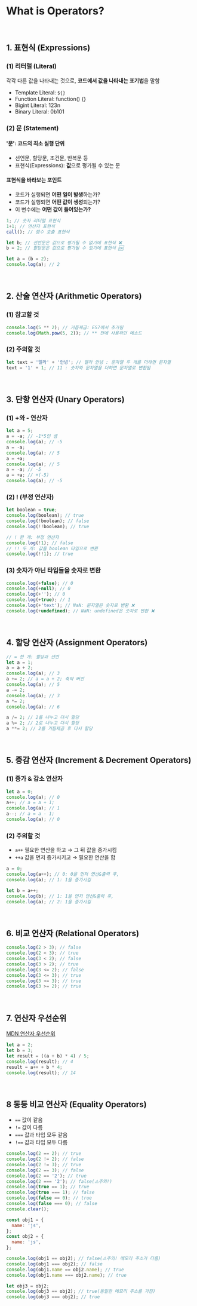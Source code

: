 # What is Operators?

<br/>

## 1. 표현식 (Expressions)

### (1) 리터럴 (Literal)

각각 다른 값을 나타내는 것으로, **코드에서 값을 나타내는 표기법**을 말함

- Template Literal: `${}`
- Function Literal: function() {}
- Bigint Literal: 123n
- Binary Literal: 0b101

### (2) 문 (Statement)

#### '문': 코드의 최소 실행 단위

- 선언문, 할당문, 조건문, 반복문 등
- 표현식(Expressions): **값**으로 평가될 수 있는 문

#### 표현식을 바라보는 포인트

- 코드가 실행되면 **어떤 일이 발생**하는가?
- 코드가 실행되면 **어떤 값이 생성**되는가?
- 이 변수에는 **어떤 값이 들어있는가?**

```javascript
1; // 숫자 리터럴 표현식
1+1; // 연산자 표현식
call(); // 함수 호출 표현식

let b; // 선언문은 값으로 평가될 수 없기에 표현식 ❌
b = 2; // 할당문은 값으로 평가될 수 있기에 표현식 🆗

let a = (b = 2);
console.log(a); // 2
```

<br/>

## 2. 산술 연산자 (Arithmetic Operators)

### (1) 참고할 것

```javascript
console.log(5 ** 2); // 거듭제곱: ES7에서 추가됨
console.log(Math.pow(5, 2)); // ** 전에 사용하던 메소드
```

### (2) 주의할 것

```javascript
let text = '엘라' + '안녕'; // 엘라 안녕 : 문자열 두 개를 더하면 문자열
text = '1' + 1; // 11 : 숫자와 문자열을 더하면 문자열로 변환됨
```

<br/>

## 3. 단항 연산자 (Unary Operators)

### (1) +와 - 연산자

```javascript
let a = 5;
a = -a; // -1*5인 셈
console.log(a); // -5
a = -a;
console.log(a); // 5
a = +a;
console.log(a); // 5
a = -a; // -5
a = +a; // +(-5)
console.log(a); // -5
```

### (2) ! (부정 연산자)

```javascript
let boolean = true;
console.log(boolean); // true
console.log(!boolean); // false
console.log(!!boolean); // true

// ! 한 개: 부정 연산자
console.log(!1); // false
// !! 두 개: 값을 boolean 타입으로 변환
console.log(!!1); // true
```

### (3) 숫자가 아닌 타입들을 숫자로 변환

```javascript
console.log(+false); // 0
console.log(+null); // 0
console.log(+''); // 0
console.log(+true); // 1
console.log(+'text'); // NaN: 문자열은 숫자로 변환 ❌
console.log(+undefined); // NaN: undefined은 숫자로 변환 ❌
```

<br/>

## 4. 할당 연산자 (Assignment Operators)

```javascript
// = 한 개: 할당과 선언
let a = 1;
a = a + 2;
console.log(a); // 3
a += 2; // a = a + 2; 축약 버전
console.log(a); // 5
a -= 2;
console.log(a); // 3
a *= 2;
console.log(a); // 6

a /= 2; // 2를 나누고 다시 할당
a %= 2; // 2로 나누고 다시 할당
a **= 2; // 2를 거듭제곱 후 다시 할당
```

<br/>

## 5. 증감 연산자 (Increment & Decrement Operators)

### (1) 증가 & 감소 연산자

```javascript
let a = 0;
console.log(a); // 0
a++; // a = a + 1;
console.log(a); // 1
a--; // a = a - 1;
console.log(a); // 0
```

### (2) 주의할 것

- `a++` 필요한 연산을 하고 → 그 뒤 값을 증가시킴
- `++a` 값을 먼저 증가시키고 → 필요한 연산을 함

```javascript
a = 0;
console.log(a++); // 0: 0을 먼저 연산&출력 후, 
console.log(a); // 1: 1을 증가시킴

let b = a++;
console.log(b); // 1: 1을 먼저 연산&출력 후,
console.log(a); // 2: 1을 증가시킴
```

<br/>

## 6. 비교 연산자 (Relational Operators)

```javascript
console.log(2 > 3); // false
console.log(2 < 3); // true
console.log(3 < 2); // false
console.log(3 > 2); // true
console.log(3 <= 2); // false
console.log(3 <= 3); // true
console.log(3 >= 3); // true
console.log(3 >= 2); // true
```

<br/>

## 7. 연산자 우선순위

[MDN 연산자 우선순위](https://developer.mozilla.org/en-US/docs/Web/JavaScript/Reference/Operators/Operator_Precedence)

```javascript
let a = 2;
let b = 3;
let result = ((a + b) * 4) / 5;
console.log(result); // 4
result = a++ + b * 4;
console.log(result); // 14
```

<br/>

## 8 동등 비교 연산자 (Equality Operators)

- `==` 값이 같음
- `!=` 값이 다름
- `===` 값과 타입 모두 같음
- `!==` 값과 타입 모두 다름

```javascript
console.log(2 == 2); // true
console.log(2 != 2); // false
console.log(2 != 3); // true
console.log(2 == 3); // false
console.log(2 == '2'); // true
console.log(2 === '2'); // false(⚠️주의!)
console.log(true == 1); // true
console.log(true === 1); // false
console.log(false == 0); // true
console.log(false === 0); // false
console.clear();
```

```javascript
const obj1 = {
  name: 'js',
};
const obj2 = {
  name: 'js',
};

console.log(obj1 == obj2); // false(⚠️주의! 메모리 주소가 다름)
console.log(obj1 === obj2); // false
console.log(obj1.name == obj2.name); // true
console.log(obj1.name === obj2.name); // true

let obj3 = obj2;
console.log(obj3 == obj2); // true(동일한 메모리 주소를 가짐)
console.log(obj3 === obj2); // true
```

